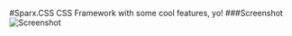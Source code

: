 #Sparx.CSS
CSS Framework with some cool features, yo!
###Screenshot
![Screenshot](https://raw.githubusercontent.com/csutter/chester-atom-syntax/master/screenshot.png)
